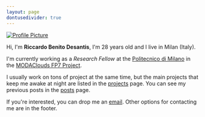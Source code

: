 ```yaml
---
layout: page
dontusedivider: true
---
```

<a href="{{ site.baseurl }}/assets/picture.jpg" data-lightbox="picture" data-title="Profile Picture">
  <img src="{{ site.baseurl }}/assets/picture.jpg" title="Profile Picture" class="profile">
</a>

Hi, I'm **Riccardo Benito Desantis**, I'm 28 years old and I live in Milan (Italy).

I'm currently working as a *Research Fellow* at the [Politecnico di Milano][polimi] in the [MODAClouds FP7 Project][modaclouds].

I usually work on tons of project at the same time, but the main projects that keep me awake at night are listed in the [projects][projects] page. You can see my previous posts in the [posts][posts] page.

If you're interested, you can drop me an [email][email]. Other options for contacting me are in the footer.

[polimi]: http://www.polimi.it
[modaclouds]: http://www.modaclouds.eu
[projects]: projects/
[posts]: posts/
[email]: mailto:effetti@gmail.com

